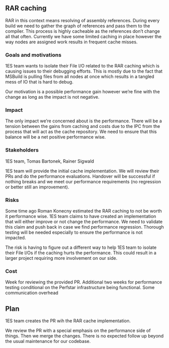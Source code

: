 ## RAR caching
RAR in this context means resolving of assembly references.
During every build we need to gather the graph of references and pass
them to the compiler. This process is highly cacheable as the references
don’t change all that often. Currently we have some limited caching in
place however the way nodes are assigned work results in frequent cache
misses.

### Goals and motivations

1ES team wants to isolate their File I/O related to the RAR caching which is causing
issues to their debugging efforts. This is mostly due to the fact that MSBuild is pulling
files from all nodes at once which results in a tangled mess of IO that is hard to debug.

Our motivation is a possible performance gain however we’re fine with
the change as long as the impact is not negative.

### Impact

The only impact we’re concerned about is the performance. There will be
a tension between the gains from caching and costs due to the IPC from
the process that will act as the cache repository. We need to ensure
that this balance will be a net positive performance wise.

### Stakeholders

1ES team, Tomas Bartonek, Rainer Sigwald

1ES team will provide the initial cache implementation. We will review
their PRs and do the performance evaluations. Handover will be
successful if nothing breaks and we meet our performance requirements
(no regression or better still an improvement).

### Risks

Some time ago Roman Konecny estimated the RAR caching to not be worth it
performance wise. 1ES team claims to have created an implementation that
will either improve or not change the performance. We need to validate
this claim and push back in case we find performance regression.
Thorough testing will be needed especially to ensure the performance
is not impacted.

The risk is having to figure out a different way to help 1ES team to
isolate their File I/Os if the caching hurts the performance. This could
result in a larger project requiring more involvement on our side.

### Cost

Week for reviewing the provided PR. Additional two weeks for performance
testing conditional on the Perfstar infrastructure being functional.
Some communication overhead

## Plan

1ES team creates the PR wih the RAR cache implementation.

We review the PR with a special emphasis on the performance side of
things.
Then we merge the changes. There is no expected follow up beyond the
usual maintenance for our codebase.
